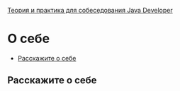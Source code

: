 [Теория и практика для собеседования Java Developer](README.md)

# О себе

+ [Расскажите о себе](#Расскажите-о-себе)

## Расскажите о себе

